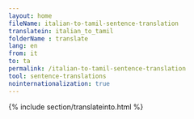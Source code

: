 ```yaml
---
layout: home
fileName: italian-to-tamil-sentence-translation
translatein: italian_to_tamil
folderName : translate
lang: en
from: it
to: ta
permalink: /italian-to-tamil-sentence-translation
tool: sentence-translations
nointernationalization: true
---
```

{% include section/translateinto.html %}
